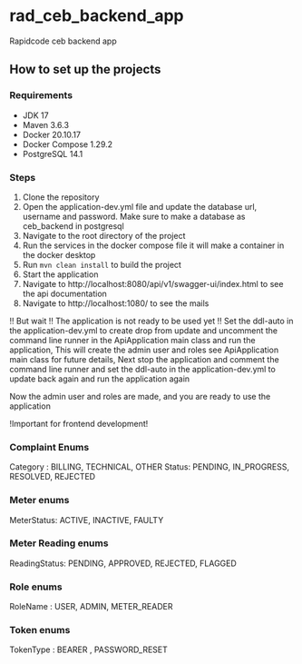 # rad_ceb_backend_app
Rapidcode ceb backend app

## How to set up the projects 

### Requirements

- JDK 17
- Maven 3.6.3
- Docker 20.10.17
- Docker Compose 1.29.2
- PostgreSQL 14.1

### Steps

1. Clone the repository
2. Open the application-dev.yml file and update the database url, username and password. Make sure to make a database as ceb_backend in postgresql
3. Navigate to the root directory of the project
4. Run the services in the docker compose file it will make a container in the docker desktop
5. Run `mvn clean install` to build the project
6. Start the application
7. Navigate to http://localhost:8080/api/v1/swagger-ui/index.html to see the api documentation
8. Navigate to http://localhost:1080/ to see the mails

!! But wait !!  The application is not ready to be used yet !!
Set the ddl-auto in the application-dev.yml to create drop from update and uncomment the command line runner in the ApiApplication main class and run the application,
This will create the admin user and roles see ApiApplication main class for future details,
Next stop the application and comment the command line runner and set the ddl-auto in the application-dev.yml to update back again and run the application again

Now the admin user and roles are made, and you are ready to use the application


!Important for frontend development!

### Complaint Enums 
Category :  BILLING, TECHNICAL, OTHER
Status:  PENDING, IN_PROGRESS, RESOLVED, REJECTED

### Meter enums
MeterStatus: ACTIVE, INACTIVE, FAULTY


### Meter Reading enums
ReadingStatus: PENDING, APPROVED, REJECTED, FLAGGED


### Role enums
RoleName : USER, ADMIN, METER_READER


### Token enums
TokenType : BEARER , PASSWORD_RESET












